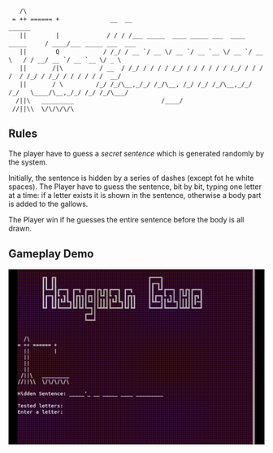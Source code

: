 ```
   /\
 = ++ ====== +              __  __                                           ______                   
   ||        |             / / / /___ _____  ____ _____ ___  ____ _____     / ____/___ _____ ___  ___ 
   ||        Q            / /_/ / __ `/ __ \/ __ `/ __ `__ \/ __ `/ __ \   / / __/ __ `/ __ `__ \/ _ \
   ||       /|\          / __  / /_/ / / / / /_/ / / / / / / /_/ / / / /  / /_/ / /_/ / / / / / /  __/
   ||       / \         /_/ /_/\__,_/_/ /_/\__, /_/ /_/ /_/\__,_/_/ /_/   \____/\__,_/_/ /_/ /_/\___/ 
  /||\   _________                        /____/                                                      
 //||\\  \/\/\/\/\
```

## Rules
The player have to guess a _secret sentence_ which is generated randomly by the
system.

Initially, the sentence is hidden by a series of dashes (except fot he white 
spaces). The Player have to guess the sentence, bit by bit, typing one letter
at a time: if a letter exists it is shown in the sentence, otherwise a body part
is added to the gallows.

The Player win if he guesses the entire sentence before the body is all drawn.

## Gameplay Demo
![Demo](./assets/hangman_demo.gif)
